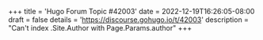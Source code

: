 +++
title = 'Hugo Forum Topic #42003'
date = 2022-12-19T16:26:05-08:00
draft = false
details = 'https://discourse.gohugo.io/t/42003'
description = "Can't index .Site.Author with Page.Params.author"
+++
